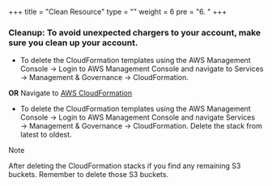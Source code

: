 +++
title = "Clean Resource"
type = ""
weight = 6
pre = "6. "
+++

### Cleanup: To avoid unexpected chargers to your account, make sure you clean up your account.

- To delete the CloudFormation templates using the AWS Management Console -> Login to AWS Management Console and navigate to Services → Management & Governance → CloudFormation.

**OR** Navigate to [AWS CloudFormation](https://console.aws.amazon.com/cloudformation/home?#/stacks?filter=active) 

- To delete the CloudFormation templates using the AWS Management Console → Login to AWS Management Console and navigate Services → Management & Governance → CloudFormation. Delete the stack from latest to oldest.

> [!NOTE]
> After deleting the CloudFormation stacks if you find any remaining S3 buckets. Remember to delete those S3 buckets.